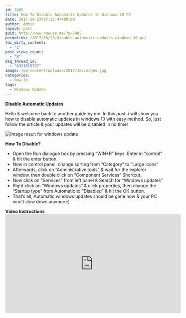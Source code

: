 ```yaml
---
id: 7405
title: How To Disable Automatic Updates In Windows 10 PC
date: 2017-10-23T07:25:47+00:00
author: Admin
layout: post
guid: http://www.nowuse.me/?p=7405
permalink: /2017/10/23/disable-automatic-updates-windows-10-pc/
tdc_dirty_content:
  - "1"
post_views_count:
  - "8"
dsq_thread_id:
  - "6321019737"
image: /wp-content/uploads/2017/10/images.jpg
categories:
  - How-To
tags:
  - Windows Update
---
```

<strong>Disable Automatic Updates</strong>

Hello &amp; welcome back to another guide by me. In this post, i will show you how to disable automatic updates in windows 10 with easy method. So, just follow the article &amp; your updates will be disabled in no time!

<img class="aligncenter" src="https://cdn.tenforums.com/geek/gars/images/2/types/thumb_14229799480Windows_Update.png" alt="Image result for windows update" />

<strong>How To Disable?</strong>
<ul>
 	<li>Open the Run dialogue box by pressing “WIN+R” keys. Enter in “control” &amp; hit the enter button.</li>
 	<li>Now in control panel, change sorting from “Category” to “Large icons”</li>
 	<li>Afterwards, click on “Administrative tools” &amp; wait for the explorer window, then double click on “Component Services” Shortcut.</li>
 	<li>Now click on “Services” from left panel &amp; Search for “Windows updates”</li>
 	<li>Right click on “Windows updates” &amp; click properties, then change the “Startup type” from Automatic to “Disabled” &amp; hit the OK button.</li>
 	<li>That’s all, Automatic windows updates should be gone now &amp; your PC won’t slow down anymore:)</li>
</ul>
<strong>Video Instructions</strong>

<iframe src="https://www.youtube.com/embed/ekySmh4U8ec" width="560" height="315" frameborder="0" allowfullscreen="allowfullscreen"></iframe>